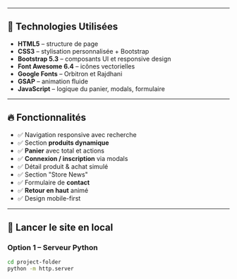 
---

## 🧰 Technologies Utilisées

- **HTML5** – structure de page
- **CSS3** – stylisation personnalisée + Bootstrap
- **Bootstrap 5.3** – composants UI et responsive design
- **Font Awesome 6.4** – icônes vectorielles
- **Google Fonts** – Orbitron et Rajdhani
- **GSAP** – animation fluide
- **JavaScript** – logique du panier, modals, formulaire

---

## 🔥 Fonctionnalités

- ✅ Navigation responsive avec recherche
- ✅ Section **produits dynamique**
- ✅ **Panier** avec total et actions
- ✅ **Connexion / inscription** via modals
- ✅ Détail produit & achat simulé
- ✅ Section "Store News"
- ✅ Formulaire de **contact**
- ✅ **Retour en haut** animé
- ✅ Design mobile-first

---

## 🚀 Lancer le site en local

### Option 1 – Serveur Python

```bash
cd project-folder
python -m http.server

